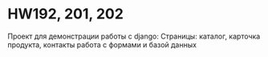 # HW192, 201, 202
Проект для демонстрации работы с django:
Страницы: каталог, карточка продукта, контакты
работа с формами и базой данных
